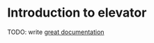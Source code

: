 # Introduction to elevator

TODO: write [great documentation](http://jacobian.org/writing/great-documentation/what-to-write/)
